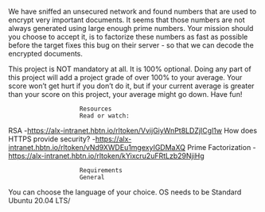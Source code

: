 We have sniffed an unsecured network and found numbers that are used to encrypt very important documents. 
It seems that those numbers are not always generated using large enough prime numbers. 
Your mission should you choose to accept it, is to factorize these numbers as fast as possible before the target fixes this bug on their server - so that we can decode the encrypted documents.

This project is NOT mandatory at all. It is 100% optional. Doing any part of this project will add a project grade of over 100% to your average. 
Your score won’t get hurt if you don’t do it, but if your current average is greater than your score on this project, your average might go down. Have fun!

                        Resources
                        Read or watch:

RSA -https://alx-intranet.hbtn.io/rltoken/VvijGiyWnPt8LDZjICgl1w
How does HTTPS provide security? -https://alx-intranet.hbtn.io/rltoken/vNd9XWDEu1mgexyIGDMaXQ
Prime Factorization -https://alx-intranet.hbtn.io/rltoken/kYixcru2uFRtLzb29NjiHg
                        
                        
                        Requirements
                        General
You can choose the language of your choice.
OS needs to be Standard Ubuntu 20.04 LTS/
